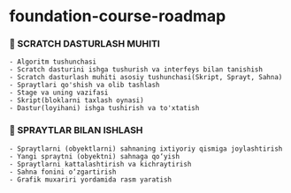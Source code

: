 # foundation-course-roadmap

### 🔰 SCRATCH DASTURLASH MUHITI
    - Algoritm tushunchasi
    - Scratch dasturini ishga tushurish va interfeys bilan tanishish
    - Scratch dasturlash muhiti asosiy tushunchasi(Skript, Sprayt, Sahna)
    - Spraytlari qo'shish va olib tashlash
    - Stage va uning vazifasi
    - Skript(bloklarni taxlash oynasi)
    - Dastur(loyihani) ishga tushirish va to'xtatish

### 🔰 SPRAYTLAR BILAN ISHLASH
    - Spraytlarni (obyektlarni) sahnaning ixtiyoriy qismiga joylashtirish
    - Yangi spraytni (obyektni) sahnaga qo‘yish
    - Spraytlarni kattalashtirish va kichraytirish
    - Sahna fonini o‘zgartirish
    - Grafik muxariri yordamida rasm yaratish

